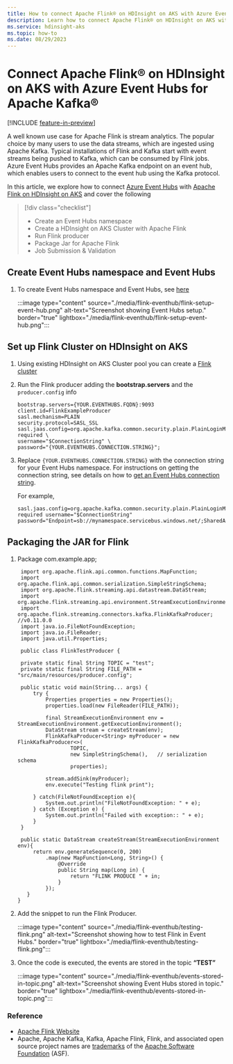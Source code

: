 ```yaml
---
title: How to connect Apache Flink® on HDInsight on AKS with Azure Event Hubs for Apache Kafka®
description: Learn how to connect Apache Flink® on HDInsight on AKS with Azure Event Hubs for Apache Kafka®
ms.service: hdinsight-aks
ms.topic: how-to
ms.date: 08/29/2023
---
```


# Connect Apache Flink® on HDInsight on AKS with Azure Event Hubs for Apache Kafka®

[!INCLUDE [feature-in-preview](../includes/feature-in-preview.md)]

A well known use case for Apache Flink is stream analytics. The popular choice by many users to use the data streams, which are ingested using Apache Kafka. Typical installations of Flink and Kafka start with event streams being pushed to Kafka, which can be consumed by Flink jobs. Azure Event Hubs provides an Apache Kafka endpoint on an event hub, which enables users to connect to the event hub using the Kafka protocol.

In this article, we explore how to connect [Azure Event Hubs](/azure/event-hubs/event-hubs-about) with [Apache Flink on HDInsight on AKS](./flink-overview.md) and cover the following

> [!div class="checklist"]
> * Create an Event Hubs namespace
> * Create a HDInsight on AKS Cluster with Apache Flink
> * Run Flink producer 
> * Package Jar for Apache Flink
> * Job Submission & Validation

## Create Event Hubs namespace and Event Hubs

1. To create Event Hubs namespace and Event Hubs, see [here](/azure/event-hubs/event-hubs-quickstart-kafka-enabled-event-hubs?tabs=connection-string)

   :::image type="content" source="./media/flink-eventhub/flink-setup-event-hub.png" alt-text="Screenshot showing Event Hubs setup." border="true" lightbox="./media/flink-eventhub/flink-setup-event-hub.png":::

## Set up Flink Cluster on HDInsight on AKS

1. Using existing HDInsight on AKS Cluster pool you can create a [Flink cluster](./flink-create-cluster-portal.md)

1. Run the Flink producer adding the **bootstrap.servers** and the `producer.config` info 

   ```
   bootstrap.servers={YOUR.EVENTHUBS.FQDN}:9093
   client.id=FlinkExampleProducer
   sasl.mechanism=PLAIN
   security.protocol=SASL_SSL
   sasl.jaas.config=org.apache.kafka.common.security.plain.PlainLoginModule required \
   username="$ConnectionString" \
   password="{YOUR.EVENTHUBS.CONNECTION.STRING}";
   ```
   
1. Replace `{YOUR.EVENTHUBS.CONNECTION.STRING}` with the connection string for your Event Hubs namespace. For instructions on getting the connection string, see details on how to [get an Event Hubs connection string](/azure/event-hubs/event-hubs-get-connection-string).

   For example, 
    ```
    sasl.jaas.config=org.apache.kafka.common.security.plain.PlainLoginModule required username="$ConnectionString"
    password="Endpoint=sb://mynamespace.servicebus.windows.net/;SharedAccessKeyName=RootManageSharedAccessKey;SharedAccessKey=XXXXXXXXXXXXXXXX";
    ```   
## Packaging the JAR for Flink 
1. Package com.example.app;
   
   ```
    import org.apache.flink.api.common.functions.MapFunction;
    import org.apache.flink.api.common.serialization.SimpleStringSchema;
    import org.apache.flink.streaming.api.datastream.DataStream;
    import org.apache.flink.streaming.api.environment.StreamExecutionEnvironment;
    import org.apache.flink.streaming.connectors.kafka.FlinkKafkaProducer;     //v0.11.0.0
    import java.io.FileNotFoundException;
    import java.io.FileReader;
    import java.util.Properties;

    public class FlinkTestProducer {

    private static final String TOPIC = "test";
    private static final String FILE_PATH = "src/main/resources/producer.config";

    public static void main(String... args) {
        try {
            Properties properties = new Properties();
            properties.load(new FileReader(FILE_PATH));

            final StreamExecutionEnvironment env = StreamExecutionEnvironment.getExecutionEnvironment();
            DataStream stream = createStream(env);
            FlinkKafkaProducer<String> myProducer = new FlinkKafkaProducer<>(
                    TOPIC,    
                    new SimpleStringSchema(),   // serialization schema
                    properties);

            stream.addSink(myProducer);
            env.execute("Testing flink print");

        } catch(FileNotFoundException e){
            System.out.println("FileNotFoundException: " + e);
        } catch (Exception e) {
            System.out.println("Failed with exception:: " + e);
        }
    }

    public static DataStream createStream(StreamExecutionEnvironment env){
        return env.generateSequence(0, 200)
            .map(new MapFunction<Long, String>() {
                @Override
                public String map(Long in) {
                    return "FLINK PRODUCE " + in;
                }
            });
      }
   }
   ```
 
1. Add the snippet to run the Flink Producer.

   :::image type="content" source="./media/flink-eventhub/testing-flink.png" alt-text="Screenshot showing how to test Flink in Event Hubs." border="true" lightbox="./media/flink-eventhub/testing-flink.png":::

1. Once the code is executed, the events are stored in the topic **“TEST”**

   :::image type="content" source="./media/flink-eventhub/events-stored-in-topic.png" alt-text="Screenshot showing Event Hubs stored in topic." border="true" lightbox="./media/flink-eventhub/events-stored-in-topic.png":::

### Reference

- [Apache Flink Website](https://flink.apache.org/)
- Apache, Apache Kafka, Kafka, Apache Flink, Flink, and associated open source project names are [trademarks](../trademarks.md) of the [Apache Software Foundation](https://www.apache.org/) (ASF).
